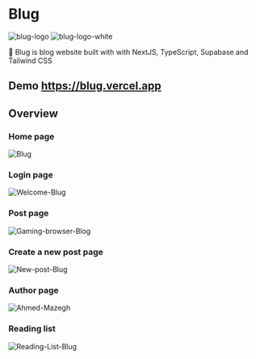 # Blug

<img src="https://i.ibb.co/hCDHSJB/blug-logo.png" alt="blug-logo" border="0">

<img src="https://i.ibb.co/QFhZytW/blug-logo-white.png" alt="blug-logo-white" border="0">

🔴 Blug is blog website built with with NextJS, TypeScript, Supabase and Tailwind CSS

## Demo https://blug.vercel.app

## Overview

### Home page

<img src="https://i.ibb.co/PW5rmby/Blug.png" alt="Blug" border="0">

### Login page

<img src="https://i.ibb.co/ngrTsm3/Welcome-Blug.png" alt="Welcome-Blug" border="0">

### Post page

<img src="https://i.ibb.co/TWPpnkL/Gaming-browser-Blog.png" alt="Gaming-browser-Blog" border="0">

### Create a new post page

<img src="https://i.ibb.co/YhgFpJz/New-post-Blug.png" alt="New-post-Blug" border="0">

### Author page

<img src="https://i.ibb.co/PxjwRPg/Ahmed-Mazegh.png" alt="Ahmed-Mazegh" border="0">

### Reading list

<img src="https://i.ibb.co/gMXvHLW/Reading-List-Blug.png" alt="Reading-List-Blug" border="0">
